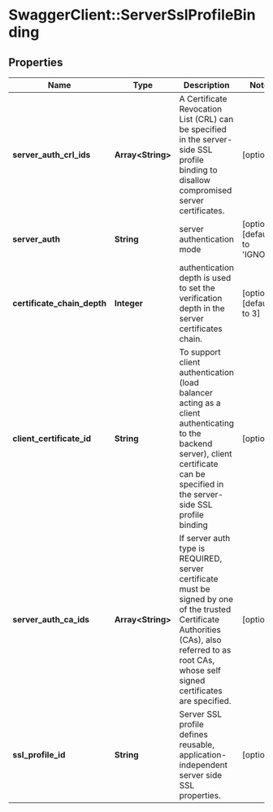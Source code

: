 # SwaggerClient::ServerSslProfileBinding

## Properties
Name | Type | Description | Notes
------------ | ------------- | ------------- | -------------
**server_auth_crl_ids** | **Array&lt;String&gt;** | A Certificate Revocation List (CRL) can be specified in the server-side SSL profile binding to disallow compromised server certificates.  | [optional] 
**server_auth** | **String** | server authentication mode | [optional] [default to &#39;IGNORE&#39;]
**certificate_chain_depth** | **Integer** | authentication depth is used to set the verification depth in the server certificates chain.  | [optional] [default to 3]
**client_certificate_id** | **String** | To support client authentication (load balancer acting as a client authenticating to the backend server), client certificate can be specified in the server-side SSL profile binding  | [optional] 
**server_auth_ca_ids** | **Array&lt;String&gt;** | If server auth type is REQUIRED, server certificate must be signed by one of the trusted Certificate Authorities (CAs), also referred to as root CAs, whose self signed certificates are specified.  | [optional] 
**ssl_profile_id** | **String** | Server SSL profile defines reusable, application-independent server side SSL properties.  | [optional] 


